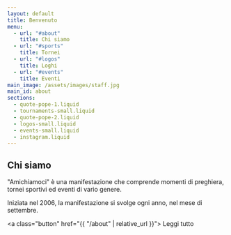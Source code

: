 ```yaml
---
layout: default
title: Benvenuto
menu:
  - url: "#about"
    title: Chi siamo
  - url: "#sports"
    title: Tornei
  - url: "#logos"
    title: Loghi
  - url: "#events"
    title: Eventi
main_image: /assets/images/staff.jpg
main_id: about
sections:
  - quote-pope-1.liquid
  - tournaments-small.liquid
  - quote-pope-2.liquid
  - logos-small.liquid
  - events-small.liquid
  - instagram.liquid
---
```


## Chi siamo

"Amichiamoci" è una manifestazione che comprende momenti
di preghiera, tornei sportivi ed eventi di vario genere.

Iniziata nel 2006, la manifestazione si svolge ogni anno,
nel mese di settembre.


<a class="button" href="{{ "/about" | relative_url }}">
	Leggi tutto
</a>